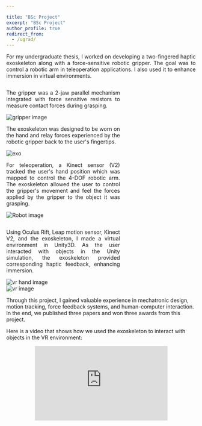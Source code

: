 ```yaml
---

title: "BSc Project"
excerpt: "BSc Project"
author_profile: true
redirect_from: 
  - /ugrad/
---
```

<style>
.video-container {
  max-width: 800px; /* constrain max width */
  position: relative;
  padding-bottom: 56.25%; /* 16:9 aspect ratio (9 / 16 = 0.5625 or 56.25%) */
  height: 0;
  overflow: hidden;
}

.video-container iframe {
  position: absolute;

  top: 0; 
  left: 0;
  right: 0;
  margin: auto;
  width: 70%;
  height: 70%;
}
</style>


<style>

.container {
  display: flex;
  flex-wrap: wrap; 
  padding: 0px;
}

.text {
  width: 60%;
  text-align: justify;
  
  padding-right: 20px; /* Add right padding to create space */
}

.image {
  width: 40%;
}
.image222 {
  width: 100%;
}
@media (max-width: 600px) {
  .text, .image {
    width: 100%;
    
    padding-right: 0; /* Remove padding on smaller screens */
  }
}
</style>



<div style="text-align: justify">For my undergraduate thesis, I worked on developing a two-fingered haptic exoskeleton along with a force-sensitive robotic gripper. The goal was to control a robotic arm in teleoperation applications. I also used it to enhance immersion in virtual environments.  </div>
<div class="text">
    <p> </p> 
  </div>


<div class="container">

  <div class="text">
    <p>The gripper was a 2-jaw parallel mechanism integrated with force sensitive resistors to measure contact forces during grasping.</p> 
  </div>

  <div class="image">
    <img src="images/EmbeddedImage1.jpg" alt="gripper image"> 
  </div>

</div>


<div class="container">

  <div class="text">
    <p>The exoskeleton was designed to be worn on the hand and relay forces experienced by the robotic gripper back to the user's fingertips. </p> 
  </div>

  <div class="image">
    <img src="images/EmbeddedImage2.png" alt="exo"> 
  </div>

</div>



<div class="container">

  <div class="text">
    <p>For teleoperation, a Kinect sensor (V2) tracked the user's hand position which was mapped to control the 4-DOF robotic arm. The exoskeleton allowed the user to control the gripper's movement and feel the forces applied by the gripper to the object it was grasping.</p> 
  </div>

  <div class="image">
    <img src="images/EmbeddedImage.png" alt="Robot image"> 
  </div>

</div>

<div class="text">
    <p> </p> 
  </div>

<div class="container">

  <div class="text">
    <p>Using Oculus Rift, Leap motion sensor, Kinect V2, and the exoskeleton, I made a virtual environment in Unity3D. As the user interacted with objects in the Unity simulation, the exoskeleton provided corresponding haptic feedback, enhancing immersion.</p> 
  </div>

  <div class="image">
    <img src="images/EmbeddedImage123.png" alt="vr hand image"> 
  </div>

</div>

<div class="image222">
    <img src="images/Annotation 2020-10-27 190614.png" alt="vr image"> 
</div>


Through this project, I gained valuable experience in mechatronic design, motion tracking, force feedback systems, and human-computer interaction. In the end, we published three papers and won three awards from this project.


Here is a video that shows how we used the exoskeleton to interact with objects in the VR environment:
<div class="video-container">
  <iframe src="https://www.youtube.com/embed/vwxGTvljvsQ" title="HEXON - a two-finger haptic exoskeleton" frameborder="0" allow="accelerometer; autoplay; clipboard-write; encrypted-media; gyroscope; picture-in-picture; web-share" allowfullscreen></iframe>
</div>